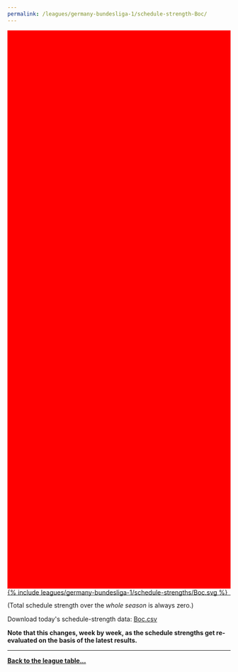 ```yaml
---
permalink: /leagues/germany-bundesliga-1/schedule-strength-Boc/
---
```


<style>
.svg-wrap {
    background-color:red;
    height:0;
    padding-top:250%; /* 350px/550px */
    position: relative;
}

svg {
    background-color: white;
    height: 100%;
    display:block;
    width: 100%;
    position: absolute;
    top:0;
    left:0;
}
</style>


<div class="svg-wrap">
{% include leagues/germany-bundesliga-1/schedule-strengths/Boc.svg %}
</div>

-----

(Total schedule strength over the *whole season* is always zero.)


Download today's schedule-strength data: [Boc.csv](/assets/leagues/germany-bundesliga-1/2023/schedule-strengths/Boc.csv)

**Note that this changes, week by week, as the schedule strengths get re-evaluated on the
basis of the latest results.**

-----

[**Back to the league table...**](/leagues/germany-bundesliga-1)


